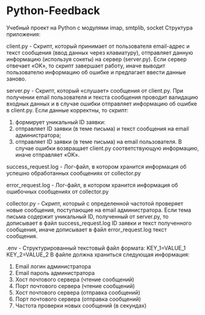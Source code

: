 # Python-Feedback
Учебный проект на Python с модулями imap, smtplib, socket
Структура приложения:

client.py - Скрипт, который принимает от пользователя email-адрес и текст
сообщения (ввод данных через клавиатуру), отправляет данную
информацию (используя сокеты) на сервер (server.py). Если сервер
отвечает «OK», то скрипт завершает работу, иначе выводит
пользователю информацию об ошибке и предлагает ввести данные
заново. 

server.py - Скрипт, который «слушает» сообщения от client.py. При
получении email пользователя и текста сообщения проводит
валидацию входных данных и в случае ошибки отправляет
информацию об ошибке в client.py.
Если данные корректны, то скрипт:
1. формирует уникальный ID заявки:
2. отправляет ID заявки (в теме письма) и текст сообщения на
email администратора;
3. отправляет ID заявки (в теме письма) на email пользователя.
В случае ошибки возвращает client.py соответствующую
информацию, иначе отправляет «OK».

success_request.log - Лог-файл, в котором хранится информация об успешно
обработанных сообщениях от collector.py

error_request.log - Лог-файл, в котором хранится информация об ошибочных
сообщениях от collector.py

collector.py - Скрипт, который с определенной частотой проверяет новые
сообщения, поступающие на email администратора. Если тема
письма содержит уникальный ID, полученный от server.py, то
дописывает в файл success_request.log ID заявки и текст
полученного сообщения, иначе дописывает в файл
error_request.log текст сообщения.

.env - Структурированный текстовый файл формата:
KEY_1=VALUE_1
KEY_2=VALUE_2
В файле должна храниться следующая информация:
1. Email логин администратора
2. Email пароль администратора
3. Хост почтового сервера (чтение сообщений)
4. Порт почтового сервера (чтение сообщений)
5. Хост почтового сервера (отправка сообщений)
6. Порт почтового сервера (отправка сообщений)
7. Частота проверки новых сообщений (в секундах)
